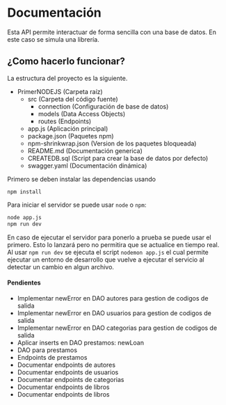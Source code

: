# Documentación
Esta API permite interactuar de forma sencilla con una base de datos. En este caso se simula una librería.

## ¿Como hacerlo funcionar?
La estructura del proyecto es la siguiente.
 - PrimerNODEJS (Carpeta raíz)
   - src (Carpeta del código fuente)
     - connection (Configuración de base de datos)
     - models (Data Access Objects)
     - routes (Endpoints)
   - app.js (Aplicación principal)
   - package.json (Paquetes npm)
   - npm-shrinkwrap.json (Version de los paquetes bloqueada)
   - README.md (Documentación generica)
   - CREATEDB.sql (Script para crear la base de datos por defecto)
   - swagger.yaml (Documentación dinámica)

Primero se deben instalar las dependencias usando
```
npm install
```

Para iniciar el servidor se puede usar `node` o `npm`:
```sh
node app.js
npm run dev
```
En caso de ejecutar el servidor para ponerlo a prueba se puede usar el primero. Esto lo lanzará pero no permitira que se actualice en tiempo real.
Al usar `npm run dev` se ejecuta el script `nodemon app.js` el cual permite ejecutar un entorno de desarrollo que vuelve a ejecutar el servicio al detectar un cambio en algun archivo.

#### Pendientes
- Implementar newError en DAO autores para gestion de codigos de salida
- Implementar newError en DAO usuarios para gestion de codigos de salida
- Implementar newError en DAO categorias para gestion de codigos de salida
- Aplicar inserts en DAO prestamos: newLoan
- DAO para prestamos
- Endpoints de prestamos
- Documentar endpoints de autores
- Documentar endpoints de usuarios
- Documentar endpoints de categorias
- Documentar endpoints de libros
- Documentar endpoints de libros